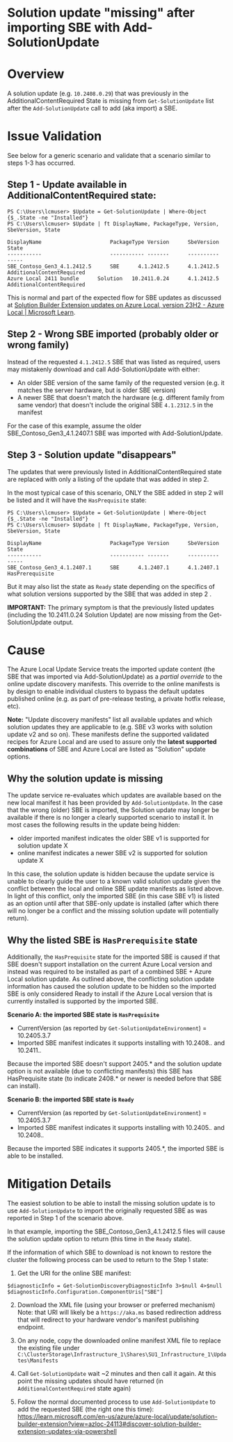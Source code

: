 # Solution update "missing" after importing SBE with Add-SolutionUpdate

# Overview
A solution update (e.g. `10.2408.0.29`) that was previously in the AdditionalContentRequired State is missing from `Get-SolutionUpdate` list after the `Add-SolutionUpdate` call to add (aka import) a SBE.

# Issue Validation
See below for a generic scenario and validate that a scenario similar to steps 1-3 has occurred. 

## Step 1 - Update available in AdditionalContentRequired state:

```
PS C:\Users\lcmuser> $Update = Get-SolutionUpdate | Where-Object {$_.State -ne "Installed"} 
PS C:\Users\lcmuser> $Update | ft DisplayName, PackageType, Version, SbeVersion, State

DisplayName                      PackageType Version      SbeVersion     State
-----------                      ----------- -------      ----------     -----
SBE_Contoso_Gen3_4.1.2412.5      SBE      4.1.2412.5      4.1.2412.5     AdditionalContentRequired
Azure Local 2411 bundle      Solution   10.2411.0.24      4.1.2412.5     AdditionalContentRequired
```
This is normal and part of the expected flow for SBE updates as discussed at [Solution Builder Extension updates on Azure Local, version 23H2 - Azure Local | Microsoft Learn](https://learn.microsoft.com/en-us/azure/azure-local/update/solution-builder-extension?view=azloc-24113#discover-solution-builder-extension-updates-via-powershell).

## Step 2 - Wrong SBE imported (probably older or wrong family)
Instead of the requested `4.1.2412.5` SBE that was listed as required, users may mistakenly download and call Add-SolutionUpdate with either:
- An older SBE version of the same family of the requested version (e.g. it matches the server hardware, but is older SBE version)
- A newer SBE that doesn't match the hardware (e.g. different family from same vendor) that doesn't include the original SBE `4.1.2312.5` in the manifest 

For the case of this example, assume the older SBE_Contoso_Gen3_4.1.2407.1 SBE was imported with Add-SolutionUpdate.
 
## Step 3 - Solution update "disappears"
The updates that were previously listed in AdditionalContentRequired state are replaced with only a listing of the update that was added in step 2.

In the most typical case of this scenario, ONLY the SBE added in step 2 will be listed and it will have the `HasPrequisite` state:
```
PS C:\Users\lcmuser> $Update = Get-SolutionUpdate | Where-Object {$_.State -ne "Installed"} 
PS C:\Users\lcmuser> $Update | ft DisplayName, PackageType, Version, SbeVersion, State

DisplayName                      PackageType Version      SbeVersion     State
-----------                      ----------- -------      ----------     -----
SBE_Contoso_Gen3_4.1.2407.1      SBE      4.1.2407.1      4.1.2407.1     HasPrerequisite
```

But it may also list the state as `Ready` state depending on the specifics of what solution versions supported by the SBE that was added in step 2 .

**IMPORTANT:** The primary symptom is that the previously listed updates (including the 10.2411.0.24 Solution Update) are now missing from the Get-SolutionUpdate output.

# Cause
The Azure Local Update Service treats the imported update content (the SBE that was imported via Add-SolutionUpdate) as a *partial override* to the online update discovery manifests. This override to the online manifests is by design to enable individual clusters to bypass the default updates published online (e.g. as part of pre-release testing, a private hotfix release, etc).

**Note:** "Update discovery manifests" list all available updates and which solution updates they are applicable to (e.g. SBE v3 works with solution update v2 and so on). These manifests define the supported validated recipes for Azure Local and are used to assure only the **latest supported combinations** of SBE and Azure Local are listed as "Solution" update options. 

## Why the solution update is missing
The update service re-evaluates which updates are available based on the new local manifest it has been provided by `Add-SolutionUpdate`. In the case that the wrong (older) SBE is imported, the Solution update may longer be available if there is no longer a clearly supported scenario to install it.  In most cases the following results in the update being hidden:
- older imported manifest indicates the older SBE v1 is supported for solution update X
- online manifest indicates a newer SBE v2 is supported for solution update X

In this case, the solution update is hidden because the update service is unable to clearly guide the user to a known valid
solution update given the conflict between the local and online SBE update manifests as listed above.  In light of this conflict, only the imported SBE (in this case SBE v1) is listed as an option until after that SBE-only update is installed (after which there will no longer be a conflict and the missing solution update will potentially return).

## Why the listed SBE is `HasPrerequisite` state
Additionally, the `HasPrequisite` state for the imported SBE is caused if that SBE doesn't support installation on the current Azure Local version and instead was required to be installed as part of a combined SBE + Azure Local solution update.  As outlined above, the conflicting solution update information has caused the solution update to be hidden so the imported SBE is only considered Ready to install if the Azure Local version that is currently installed is supported by the imported SBE.

**Scenario A: the imported SBE state is `HasPrequisite`**
- CurrentVersion (as reported by `Get-SolutionUpdateEnvironment`) = 10.2405.3.7
- Imported SBE manifest indicates it supports installing with 10.2408.*.* and 10.2411.*.*

Because the imported SBE doesn't support 2405.* and the solution update option is not available (due to conflicting manifests) this SBE has HasPrequisite state (to indicate 2408.* or newer is needed before that SBE can install).

**Scenario B: the imported SBE state is `Ready`** 
- CurrentVersion (as reported by `Get-SolutionUpdateEnvironment`) = 10.2405.3.7
- Imported SBE manifest indicates it supports installing with 10.2405.*.* and 10.2408.*.*

Because the imported SBE indicates it supports 2405.*, the imported SBE is able to be installed.


# Mitigation Details
The easiest solution to be able to install the missing solution update is to use `Add-SolutionUpdate` to import the originally requested SBE as was reported in Step 1 of the scenario above.  

In that example, importing the SBE_Contoso_Gen3_4.1.2412.5 files will cause the solution update option to return (this time in the `Ready` state).

If the information of which SBE to download is not known to restore the cluster the following process can be used to return to the Step 1 state:

1. Get the URI for the online SBE manifest:
```
$diagnosticInfo = Get-SolutionDiscoveryDiagnosticInfo 3>$null 4>$null
$diagnosticInfo.Configuration.ComponentUris["SBE"]
```

2. Download the XML file (using your browser or preferred mechanism)
Note: that URI will likely be a `https://aka.ms` based redirection address that will redirect to your hardware vendor's manifest publishing endpoint.

3. On any node, copy the downloaded online manifest XML file to replace the existing file under `C:\ClusterStorage\Infrastructure_1\Shares\SU1_Infrastructure_1\Updates\Manifests`

4. Call `Get-SolutionUpdate` wait ~2 minutes and then call it again.  At this point the missing updates should have returned (in `AdditionalContentRequired` state again)

5. Follow the normal documented process to use `Add-SolutionUpdate` to add the requested SBE (the right one this time):
https://learn.microsoft.com/en-us/azure/azure-local/update/solution-builder-extension?view=azloc-24113#discover-solution-builder-extension-updates-via-powershell
